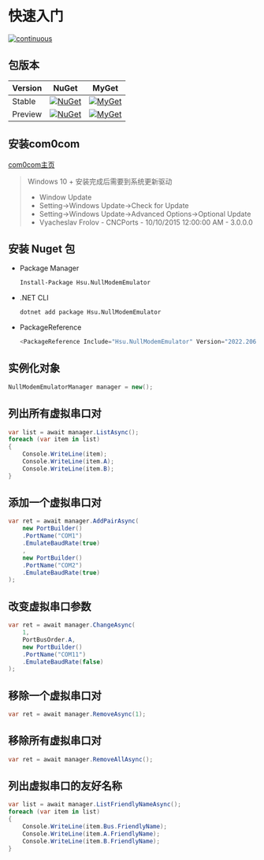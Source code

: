 # 快速入门

[![continuous](https://github.com/seayxu/NullModemEmulator/actions/workflows/continuous.yml/badge.svg?branch=main)](https://github.com/seayxu/NullModemEmulator/actions/workflows/continuous.yml)

## 包版本
|Version|NuGet|MyGet|
|---|---|---|
|Stable|[![NuGet](https://img.shields.io/nuget/v/Hsu.NullModemEmulator?style=flat-square)](https://www.nuget.org/packages/Hsu.NullModemEmulator) | [![MyGet](https://img.shields.io/myget/godsharp/v/Hsu.NullModemEmulator?style=flat-square&label=myget)](https://www.myget.org/feed/godsharp/package/nuget/Hsu.NullModemEmulator) |
|Preview|[![NuGet](https://img.shields.io/nuget/vpre/Hsu.NullModemEmulator?style=flat-square)](https://www.nuget.org/packages/Hsu.NullModemEmulator) | [![MyGet](https://img.shields.io/myget/godsharp/vpre/Hsu.NullModemEmulator?style=flat-square&label=myget)](https://www.myget.org/feed/godsharp/package/nuget/Hsu.NullModemEmulator) |

## 安装com0com
[com0com主页](https://sourceforge.net/projects/com0com/)
>Windows 10 + 安装完成后需要到系统更新驱动
> - Window Update
> - Setting->Windows Update->Check for Update
> - Setting->Windows Update->Advanced Options->Optional Update
> - Vyacheslav Frolov - CNCPorts - 10/10/2015 12:00:00 AM - 3.0.0.0

## 安装 Nuget 包
- Package Manager
  ```bash
  Install-Package Hsu.NullModemEmulator
  ```
- .NET CLI
  ```bash
  dotnet add package Hsu.NullModemEmulator
  ```

- PackageReference
  ```csharp
  <PackageReference Include="Hsu.NullModemEmulator" Version="2022.206.16.0" />
  ```

## 实例化对象

```csharp
NullModemEmulatorManager manager = new();
```

## 列出所有虚拟串口对
```csharp
var list = await manager.ListAsync();
foreach (var item in list)
{
    Console.WriteLine(item);
    Console.WriteLine(item.A);
    Console.WriteLine(item.B);
}
```

## 添加一个虚拟串口对
```csharp
var ret = await manager.AddPairAsync(
    new PortBuilder()
    .PortName("COM1")
    .EmulateBaudRate(true)
    ,
    new PortBuilder()
    .PortName("COM2")
    .EmulateBaudRate(true)
);
```

## 改变虚拟串口参数
```csharp
var ret = await manager.ChangeAsync(
    1,
    PortBusOrder.A,
    new PortBuilder()
    .PortName("COM11")
    .EmulateBaudRate(false)
);
```

## 移除一个虚拟串口对
```csharp
var ret = await manager.RemoveAsync(1);
```

## 移除所有虚拟串口对
```csharp
var ret = await manager.RemoveAllAsync();
```

## 列出虚拟串口的友好名称
```csharp
var list = await manager.ListFriendlyNameAsync();
foreach (var item in list)
{
    Console.WriteLine(item.Bus.FriendlyName);
    Console.WriteLine(item.A.FriendlyName);
    Console.WriteLine(item.B.FriendlyName);
}
```